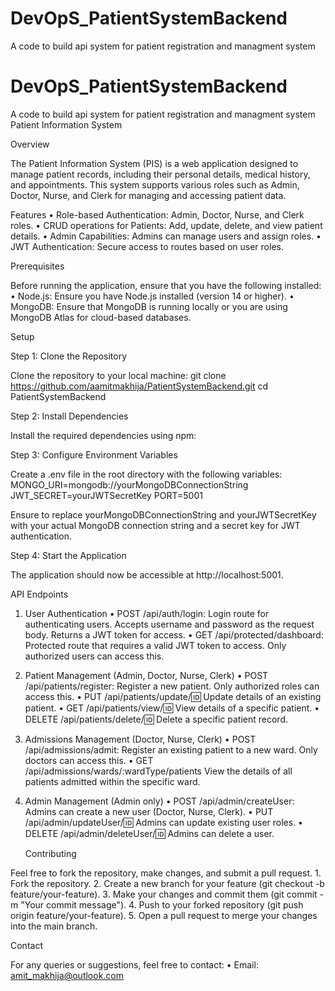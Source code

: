 # DevOpS_PatientSystemBackend
A code to build api system for patient registration and managment system
# DevOpS_PatientSystemBackend
A code to build api system for patient registration and managment system
Patient Information System

Overview

The Patient Information System (PIS) is a web application designed to manage patient records, including their personal details, medical history, and appointments. This system supports various roles such as Admin, Doctor, Nurse, and Clerk for managing and accessing patient data.

Features
	•	Role-based Authentication: Admin, Doctor, Nurse, and Clerk roles.
	•	CRUD operations for Patients: Add, update, delete, and view patient details.
	•	Admin Capabilities: Admins can manage users and assign roles.
	•	JWT Authentication: Secure access to routes based on user roles.

Prerequisites

Before running the application, ensure that you have the following installed:
	•	Node.js: Ensure you have Node.js installed (version 14 or higher).
	•	MongoDB: Ensure that MongoDB is running locally or you are using MongoDB Atlas for cloud-based databases.

Setup

Step 1: Clone the Repository

Clone the repository to your local machine:
git clone https://github.com/aamitmakhija/PatientSystemBackend.git
cd PatientSystemBackend

Step 2: Install Dependencies

Install the required dependencies using npm:

Step 3: Configure Environment Variables

Create a .env file in the root directory with the following variables:
MONGO_URI=mongodb://yourMongoDBConnectionString
JWT_SECRET=yourJWTSecretKey
PORT=5001

Ensure to replace yourMongoDBConnectionString and yourJWTSecretKey with your actual MongoDB connection string and a secret key for JWT authentication.

Step 4: Start the Application

The application should now be accessible at http://localhost:5001.

API Endpoints

1. User Authentication
	•	POST /api/auth/login: Login route for authenticating users. Accepts username and password as the request body. Returns a JWT token for access.
	•	GET /api/protected/dashboard: Protected route that requires a valid JWT token to access. Only authorized users can access this.

2. Patient Management (Admin, Doctor, Nurse, Clerk)
	•	POST /api/patients/register: Register a new patient. Only authorized roles can access this.
	•	PUT /api/patients/update/:id: Update details of an existing patient.
	•	GET /api/patients/view/:id: View details of a specific patient.
	•	DELETE /api/patients/delete/:id: Delete a specific patient record.

3. Admissions Management (Doctor, Nurse, Clerk)
	•	POST /api/admissions/admit: Register an existing patient to a new ward. Only doctors can access this.
	•	GET /api/admissions/wards/:wardType/patients View the details of all patients admitted within the specific ward.

4. Admin Management (Admin only)
	•	POST /api/admin/createUser: Admins can create a new user (Doctor, Nurse, Clerk).
	•	PUT /api/admin/updateUser/:id: Admins can update existing user roles.
	•	DELETE /api/admin/deleteUser/:id: Admins can delete a user.

    Contributing

Feel free to fork the repository, make changes, and submit a pull request.
	1.	Fork the repository.
	2.	Create a new branch for your feature (git checkout -b feature/your-feature).
	3.	Make your changes and commit them (git commit -m "Your commit message").
	4.	Push to your forked repository (git push origin feature/your-feature).
	5.	Open a pull request to merge your changes into the main branch.


Contact

For any queries or suggestions, feel free to contact:
	•	Email: amit_makhija@outlook.com